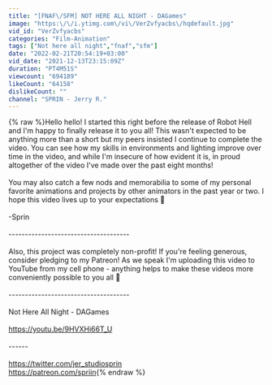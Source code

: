 ```yaml
---
title: "[FNAF\/SFM] NOT HERE ALL NIGHT - DAGames"
image: "https:\/\/i.ytimg.com\/vi\/VerZvfyacbs\/hqdefault.jpg"
vid_id: "VerZvfyacbs"
categories: "Film-Animation"
tags: ["Not here all night","fnaf","sfm"]
date: "2022-02-21T20:54:19+03:00"
vid_date: "2021-12-13T23:15:09Z"
duration: "PT4M51S"
viewcount: "694189"
likeCount: "64158"
dislikeCount: ""
channel: "SPRIN - Jerry R."
---
```

{% raw %}Hello hello! I started this right before the release of Robot Hell and I'm happy to finally release it to you all! This wasn't expected to be anything more than a short but my peers insisted I continue to complete the video. You can see how my skills in environments and lighting improve over time in the video, and while I'm insecure of how evident it is, in proud altogether of the video I've made over the past eight months!<br /><br />You may also catch a few nods and memorabilia to some of my personal favorite animations and projects by other animators in the past year or two. I hope this video lives up to your expectations 💖<br /><br />-Sprin<br /><br />-------------------------------------<br /><br />Also, this project was completely non-profit! If you're feeling generous, consider pledging to my Patreon! As we speak I'm uploading this video to YouTube from my cell phone - anything helps to make these videos more conveniently possible to you all 💞<br /><br />-------------------------------------<br /><br />Not Here All Night - DAGames<br /><br /><a rel="nofollow" target="blank" href="https://youtu.be/9HVXHi66T_U">https://youtu.be/9HVXHi66T_U</a><br /><br />------<br /><br /><a rel="nofollow" target="blank" href="https://twitter.com/jer_studiosprin">https://twitter.com/jer_studiosprin</a><br /><a rel="nofollow" target="blank" href="https://patreon.com/spriin">https://patreon.com/spriin</a>{% endraw %}
